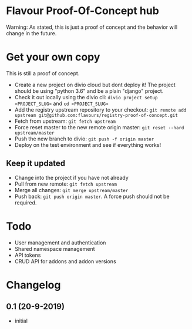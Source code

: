 
# Flavour Proof-Of-Concept hub

Warning: As stated, this is just a proof of concept and the behavior will change in the future.


# Get your own copy

This is still a proof of concept. 

 * Create a new project on divio cloud but dont deploy it! The project should be using "python 3.6" and be a plain "django" project.
 * Check it out locally using the divio cli: `divio project setup <PROJECT_SLUG>` and `cd <PROJECT_SLUG>`
 * Add the registry upstream repository to your checkout: `git remote add upstream git@github.com:flavours/registry-proof-of-concept.git`
 * Fetch from upstream: `git fetch upstream`
 * Force reset master to the new remote origin master: `git reset --hard upstream/master`
 * Push the new branch to divio: `git push -f origin master`
 * Deploy on the test environment and see if everything works!

 ## Keep it updated

 * Change into the project if you have not already
 * Pull from new remote: `git fetch upstream`
 * Merge all changes: `git merge upstream/master`
 * Push back: `git push origin master`. A force push should not be required.

# Todo

* User management and authentication
* Shared namespace management
* API tokens
* CRUD API for addons and addon versions

# Changelog

## 0.1 (20-9-2019)

* initial
